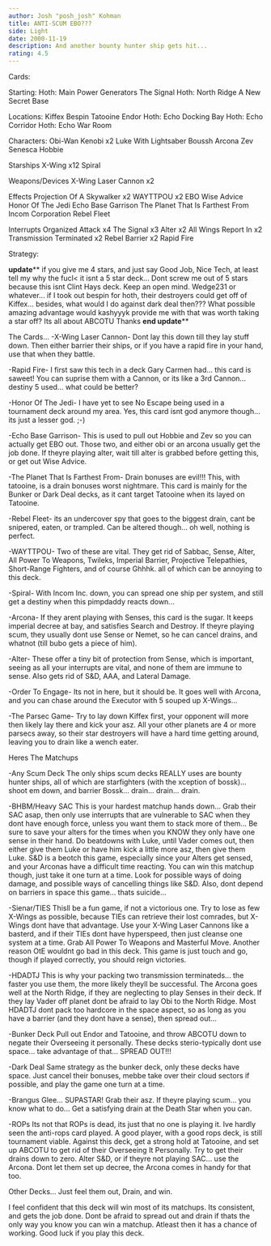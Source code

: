 ```yaml
---
author: Josh "posh_josh" Kohman
title: ANTI-SCUM EBO???
side: Light
date: 2000-11-19
description: And another bounty hunter ship gets hit...
rating: 4.5
---
```

Cards: 

Starting:
Hoth: Main Power Generators
The Signal
Hoth: North Ridge
A New Secret Base

Locations:
Kiffex
Bespin
Tatooine
Endor
Hoth: Echo Docking Bay
Hoth: Echo Corridor
Hoth: Echo War Room

Characters:
Obi-Wan Kenobi	x2
Luke With Lightsaber
Boussh
Arcona
Zev Senesca
Hobbie

Starships
X-Wing	x12
Spiral

Weapons/Devices
X-Wing Laser Cannon  x2

Effects
Projection Of A Skywalker  x2
WAYTTPOU  x2
EBO
Wise Advice
Honor Of The Jedi
Echo Base Garrison
The Planet That Is Farthest From
Incom Corporation
Rebel Fleet

Interrupts
Organized Attack  x4
The Signal  x3
Alter  x2
All Wings Report In  x2
Transmission Terminated  x2
Rebel Barrier  x2
Rapid Fire


Strategy: 

**********************update************************
if you give me 4 stars, and just say Good Job, Nice Tech, at least tell my why the fucl< it isnt a 5 star deck...  Dont screw me out of 5 stars because this isnt Clint Hays deck.  Keep an open mind.
Wedge231 or whatever... if I took out bespin for hoth, their destroyers could get off of Kiffex... besides, what would I do against dark deal then???  What possible amazing advantage would kashyyyk provide me with that was worth taking a star off?  Its all about ABCOTU
Thanks
********end update**********


The Cards...
-X-Wing Laser Cannon-  Dont lay this down till they lay stuff down.  Then either barrier their ships, or if you have a rapid fire in your hand, use that when they battle.

-Rapid Fire-  I first saw this tech in a deck Gary Carmen had... this card is saweet!  You can suprise them with a Cannon, or its like a 3rd Cannon... destiny 5 used... what could be better?

-Honor Of The Jedi-  I have yet to see No Escape being used in a tournament deck around my area.  Yes, this card isnt god anymore though... its just a lesser god. ;-)

-Echo Base Garrison-  This is used to pull out Hobbie and Zev so you can actually get EBO out.	Those two, and either obi or an arcona usually get the job done.  If theyre playing alter, wait till alter is grabbed before getting this, or get out Wise Advice.

-The Planet That Is Farthest From-  Drain bonuses are evil!!! This, with tatooine, is a drain bonuses worst nightmare.	This card is mainly for the Bunker or Dark Deal decks, as it cant target Tatooine when its layed on Tatooine.

-Rebel Fleet-  its an undercover spy that goes to the biggest drain, cant be snipered, eaten, or trampled.  Can be altered though... oh well, nothing is perfect.

-WAYTTPOU-  Two of these are vital. They get rid of Sabbac, Sense, Alter, All Power To Weapons, Twileks, Imperial Barrier, Projective Telepathies, Short-Range Fighters, and of course Ghhhk.  all of which can be annoying to this deck.

-Spiral-  With Incom Inc. down, you can spread one ship per system, and still get a destiny when this pimpdaddy reacts down...

-Arcona-  If they arent playing with Senses, this card is the sugar.  It keeps imperial decree at bay, and satisfies Search and Destroy.  If theyre playing scum, they usually dont use Sense or Nemet, so he can cancel drains, and whatnot (till bubo gets a piece of him).

-Alter-  These offer a tiny bit of protection from Sense, which is important, seeing as all your interrupts are vital, and none of them are immune to sense. Also gets rid of S&D, AAA, and Lateral Damage.

-Order To Engage-  Its not in here, but it should be.  It goes well with Arcona, and you can chase around the Executor with 5 souped up X-Wings...

-The Parsec Game-  Try to lay down Kiffex first, your opponent will more then likely lay there and kick your asz.  All your other planets are 4 or more parsecs away, so their star destroyers will have a hard time getting around, leaving you to drain like a wench eater.

Heres The Matchups

-Any Scum Deck
The only ships scum decks REALLY uses are bounty hunter ships, all of which are starfighters (with the xception of bossk)... shoot em down, and barrier Bossk... drain... drain... drain.

-BHBM/Heavy SAC
This is your hardest matchup hands down...  Grab their SAC asap, then only use interrupts that are vulnerable to SAC when they dont have enough force, unless you want them to stack more of them... Be sure to save your alters for the times when you KNOW they only have one sense in their hand.  Do beatdowns with Luke, until Vader comes out, then either give them Luke or have him kick a little more asz, then give them Luke.  S&D is a beotch this game, especially since your Alters get sensed, and your Arconas have a difficult time reacting.	You can win this matchup though, just take it one turn at a time.  Look for possible ways of doing damage, and possible ways of cancelling things like S&D.  Also, dont depend on barriers in space this game... thats suicide...

-Sienar/TIES
Thisll be a fun game, if not a victorious one.	Try to lose as few X-Wings as possible, because TIEs can retrieve their lost comrades, but X-Wings dont have that advantage.  Use your X-Wing Laser Cannons like a basterd, and if their TIEs dont have hyperspeed, then just cleanse one system at a time.  Grab All Power To Weapons and Masterful Move.  Another reason OtE wouldnt go bad in this deck.  This game is just touch and go, though if played correctly, you should reign victories.

-HDADTJ
This is why your packing two transmission terminateds... the faster you use them, the more likely theyll be successful.  The Arcona goes well at the North Ridge, if they are neglecting to play Senses in their deck.	If they lay Vader off planet dont be afraid to lay Obi to the North Ridge.  Most HDADTJ dont pack too hardcore in the space aspect, so as long as you have a barrier (and they dont have a sense), then spread out...

-Bunker Deck
Pull out Endor and Tatooine, and throw ABCOTU down to negate their Overseeing it personally.  These decks sterio-typically dont use space... take advantage of that... SPREAD OUT!!!

-Dark Deal
Same strategy as the bunker deck, only these decks have space.	Just cancel their bonuses, mebbe take over their cloud sectors if possible, and play the game one turn at a time.

-Brangus Glee... SUPASTAR!
Grab their asz.  If theyre playing scum... you know what to do...  Get a satisfying drain at the Death Star when you can.

-ROPs
Its not that ROPs is dead, its just that no one is playing it.	Ive hardly seen the anti-rops card played. A good player, with a good rops deck, is still tournament viable.  Against this deck, get a strong hold at Tatooine, and set up ABCOTU to get rid of their Overseeing It Personally.  Try to get their drains down to zero.	Alter S&D, or if theyre not playing SAC... use the Arcona.  Dont let them set up decree, the Arcona comes in handy for that too.

Other Decks... Just feel them out, Drain, and win.


I feel confident that this deck will win most of its matchups.	Its consistent, and gets the job done.	Dont be afraid to spread out and drain if thats the only way you know you can win a matchup.  Atleast then it has a chance of working.	Good luck if you play this deck.	      